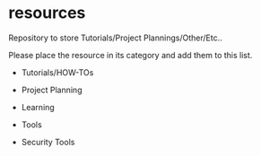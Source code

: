 # resources
Repository to store Tutorials/Project Plannings/Other/Etc..

Please place the resource in its category and add them to this list.


* Tutorials/HOW-TOs


* Project Planning


* Learning


* Tools


* Security Tools
